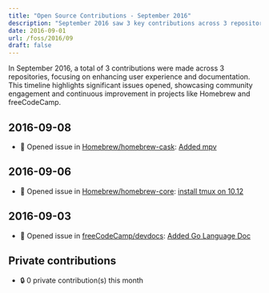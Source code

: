 ```yaml
---
title: "Open Source Contributions - September 2016"
description: "September 2016 saw 3 key contributions across 3 repositories, enhancing Homebrew and freeCodeCamp projects with new features and documentation."
date: 2016-09-01
url: /foss/2016/09
draft: false
---
```


In September 2016, a total of 3 contributions were made across 3 repositories, focusing on enhancing user experience and documentation. This timeline highlights significant issues opened, showcasing community engagement and continuous improvement in projects like Homebrew and freeCodeCamp.

## 2016-09-08

- 🐛 Opened issue in [Homebrew/homebrew-cask](https://github.com/Homebrew/homebrew-cask): [Added mpv](https://github.com/Homebrew/homebrew-cask/issues/24349)

## 2016-09-06

- 🐛 Opened issue in [Homebrew/homebrew-core](https://github.com/Homebrew/homebrew-core): [install tmux on 10.12](https://github.com/Homebrew/homebrew-core/issues/4568)

## 2016-09-03

- 🐛 Opened issue in [freeCodeCamp/devdocs](https://github.com/freeCodeCamp/devdocs): [Added Go Language Doc](https://github.com/freeCodeCamp/devdocs/issues/478)

## Private contributions

- 🔒 0 private contribution(s) this month

